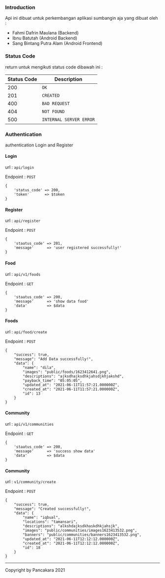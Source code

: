 ### Introduction

Api ini dibuat untuk perkembangan aplikasi sumbangin aja yang dibuat oleh :

- Fahmi Dafrin Maulana (Backend)
- Ibnu Batutah (Android Backend)
- Sang Bintang Putra Alam (Android Frontend)

### Status Code

return untuk mengikuti status code dibawah ini : 

| Status Code | Description             |
| ----------- | ----------------------- |
| 200         | `OK`                    |
| 201         | `CREATED`               |
| 400         | `BAD REQUEST`           |
| 404         | `NOT FOUND`             |
| 500         | `INTERNAL SERVER ERROR` |



### Authentication

authentication Login and Register

#### Login

url : `api/login`

Endpoint : `POST`

```shell
{
    'status_code' => 200,
    'token'       => $token
}
```

#### Register

url : `api/register`

Endpoint : `POST`

```shell
{
    'staatus_code' => 201,
    'message'      => 'user registered successfully!'
}
```

#### Food

url : `api/v1/foods`

Endpoint : `GET`

```shell
{
    'staatus_code' => 200,
    'message'      => 'show data food'
    'data'         => $data
}
```

#### Foods

url : `api/food/create`

Endpoint : `POST`

```shell
{
    "success": true,
    "message": "Add Data successfully!",
    "data": {
        "name": "dila",
        "images": "public/foods/1623412641.png",
        "descriptions": "ajksdhajksdhkjahsdjkhjakshd",
        "payback_time": "05:05:05",
        "updated_at": "2021-06-11T11:57:21.000000Z",
        "created_at": "2021-06-11T11:57:21.000000Z",
        "id": 13
    }
}
```

#### Community

url : `api/v1/communities`

Endpoint : `GET`

```shell
{
    'staatus_code' => 200,
    'message'      => 'success show data'
    'data'         => $data
}
```

#### Community

url : `v1/community/create`

Endpoint : `POST`

```shell
{
    "success": true,
    "message": "Created successfully!",
    "data": {
        "name": "iqbual",
        "locations": "tamansari",
        "descriptions": "alkshdajksdkhaskdhkjahsjk",
        "images": "public/communities/images1623413532.png",
        "banners": "public/communities/banners1623413532.png",
        "updated_at": "2021-06-11T12:12:12.000000Z",
        "created_at": "2021-06-11T12:12:12.000000Z",
        "id": 18
    }
}
```

------

Copyright by Pancakara 2021